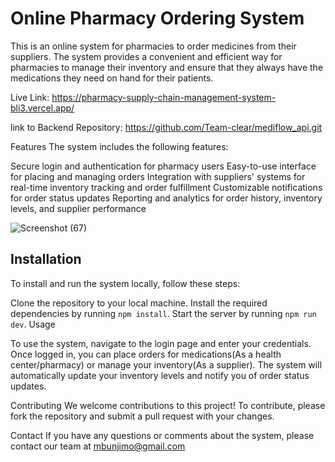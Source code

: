 # Online Pharmacy Ordering System
This is an online system for pharmacies to order medicines from their suppliers. The system provides a convenient and efficient way for pharmacies to manage their inventory and ensure that they always have the medications they need on hand for their patients.

Live Link: https://pharmacy-supply-chain-management-system-bli3.vercel.app/

link to Backend Repository: https://github.com/Team-clear/mediflow_api.git

Features
The system includes the following features:

Secure login and authentication for pharmacy users
Easy-to-use interface for placing and managing orders
Integration with suppliers' systems for real-time inventory tracking and order fulfillment
Customizable notifications for order status updates
Reporting and analytics for order history, inventory levels, and supplier performance

![Screenshot (67)](https://user-images.githubusercontent.com/83478869/235125510-25be7b52-8665-4ac3-bbfa-0a4448482321.png)




## Installation
To install and run the system locally, follow these steps:

Clone the repository to your local machine.
Install the required dependencies by running `npm install`.
Start the server by running `npm run dev`.
Usage

To use the system, navigate to the login page and enter your credentials. Once logged in, you can place orders for medications(As a health center/pharmacy) or manage your inventory(As a supplier). The system will automatically update your inventory levels and notify you of order status updates.

Contributing
We welcome contributions to this project! To contribute, please fork the repository and submit a pull request with your changes.

Contact
If you have any questions or comments about the system, please contact our team at mbunjimo@gmail.com 
